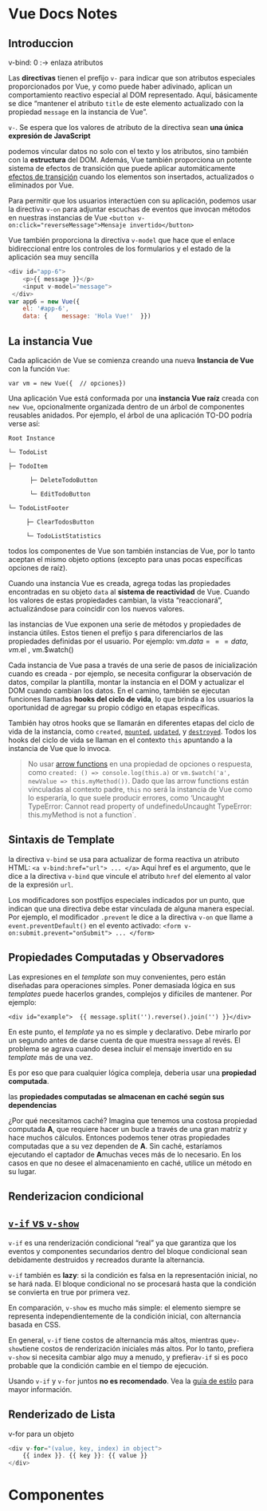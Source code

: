 # Vue Docs Notes

## Introduccion

v-bind: 0 :-> enlaza atributos 

 Las **directivas** tienen el prefijo `v-` para indicar que son atributos especiales proporcionados por Vue, y como puede haber adivinado, aplican un comportamiento reactivo especial al DOM representado. Aquí, básicamente se dice “mantener el atributo `title` de este elemento actualizado con la propiedad `message` en la instancia de Vue”. 

 `v-`. Se espera que los valores de atributo de la directiva sean **una única expresión de JavaScript** 

podemos vincular datos no solo con el texto y los atributos, sino también con la **estructura** del DOM. Además, Vue también proporciona un potente sistema de efectos de transición que puede aplicar automáticamente [efectos de transición](http://localhost:4000/v2/guide/transitions.html) cuando los elementos son insertados, actualizados o eliminados por Vue. 

 Para permitir que los usuarios interactúen con su aplicación, podemos usar la directiva `v-on` para adjuntar escuchas de eventos que invocan métodos en nuestras instancias de Vue `<button v-on:click="reverseMessage">Mensaje invertido</button>`

 Vue también proporciona la directiva `v-model` que hace que el enlace bidireccional entre los controles de los formularios y el estado de la aplicación sea muy sencilla 

```js
<div id="app-6">  
    <p>{{ message }}</p>  
	<input v-model="message">
 </div>
var app6 = new Vue({  
    el: '#app-6',  
    data: {    message: 'Hola Vue!'  }})
```

## La instancia Vue

Cada aplicación de Vue se comienza creando una nueva **Instancia de Vue** con la función `Vue`:

`var vm = new Vue({  // opciones})`

Una aplicación Vue está conformada por una **instancia Vue raíz** creada con `new Vue`, opcionalmente organizada dentro de un árbol de componentes reusables anidados. Por ejemplo, el árbol de una aplicación TO-DO podría verse así:

```
Root Instance

└─ TodoList   

├─ TodoItem   

	  ├─ DeleteTodoButton   

	  └─ EditTodoButton   

└─ TodoListFooter      

  	 ├─ ClearTodosButton      

  	 └─ TodoListStatistics
```

todos los componentes de Vue son también instancias de Vue, por lo tanto aceptan el mismo objeto options (excepto para unas pocas específicas opciones de raíz). 

Cuando una instancia Vue es creada, agrega todas las propiedades encontradas en su objeto `data` al **sistema de reactividad** de Vue. Cuando los valores de estas propiedades cambian, la vista “reaccionará”, actualizándose para coincidir con los nuevos valores. 

 las instancias de Vue exponen una serie de métodos y propiedades de instancia útiles. Estos tienen el prefijo `$` para diferenciarlos de las propiedades definidas por el usuario. Por ejemplo: vm.$data === data , vm.$el , vm.$watch()

 Cada instancia de Vue pasa a través de una serie de pasos de inicialización cuando es creada - por ejemplo, se necesita configurar la observación de datos, compilar la plantilla, montar la instancia en el DOM y actualizar el DOM cuando cambian los datos. En el camino, también se ejecutan funciones llamadas **hooks del ciclo de vida**, lo que brinda a los usuarios la oportunidad de agregar su propio código en etapas específicas. 

 También hay otros hooks que se llamarán en diferentes etapas del ciclo de vida de la instancia, como `created`,  [`mounted`](http://localhost:4000/v2/api/#mounted), [`updated`](http://localhost:4000/v2/api/#updated), y [`destroyed`](http://localhost:4000/v2/api/#destroyed). Todos los hooks del ciclo de vida se llaman en el contexto `this` apuntando a la instancia de Vue que lo invoca. 

>  No usar [arrow functions](https://developer.mozilla.org/en/docs/Web/JavaScript/Reference/Functions/Arrow_functions) en una propiedad de opciones o respuesta, como `created: () => console.log(this.a)` or `vm.$watch('a', newValue => this.myMethod())`. Dado que las arrow functions están vinculadas al contexto padre, `this` no será la instancia de Vue como lo esperaría, lo que suele producir errores, como ‘Uncaught TypeError: Cannot read property of undefined`o`Uncaught TypeError: this.myMethod is not a function`. 

## Sintaxis de Template

 la directiva `v-bind` se usa para actualizar de forma reactiva un atributo HTML: `<a v-bind:href="url"> ... </a>`  Aquí href es el argumento, que le dice a la directiva `v-bind` que vincule el atributo `href` del elemento al valor de la expresión `url`. 

 Los modificadores son postfijos especiales indicados por un punto, que indican que una directiva debe estar vinculada de alguna manera especial. Por ejemplo, el modificador `.prevent` le dice a la directiva `v-on` que llame a `event.preventDefault()` en el evento activado: `<form v-on:submit.prevent="onSubmit"> ... </form>` 

## Propiedades Computadas y Observadores

Las expresiones en el *template* son muy convenientes, pero están diseñadas para operaciones simples. Poner demasiada lógica en sus *templates* puede hacerlos grandes, complejos y difíciles de mantener. Por ejemplo:

```
<div id="example">  {{ message.split('').reverse().join('') }}</div>
```

En este punto, el *template* ya no es simple y declarativo. Debe mirarlo por un segundo antes de darse cuenta de que muestra `message` al revés. El problema se agrava cuando desea incluir el mensaje invertido en su *template* más de una vez.

Es por eso que para cualquier lógica compleja, deberia usar una **propiedad computada**.

 las **propiedades computadas se almacenan en caché según sus dependencias** 

 ¿Por qué necesitamos caché? Imagina que tenemos una costosa propiedad computada **A**, que requiere hacer un bucle a través de una gran matriz y hace muchos cálculos. Entonces podemos tener otras propiedades computadas que a su vez dependen de **A**. Sin caché, estaríamos ejecutando el captador de **A**muchas veces más de lo necesario. En los casos en que no desee el almacenamiento en caché, utilice un método en su lugar. 

## Renderizacion condicional

## [`v-if` vs `v-show`](http://localhost:4000/v2/guide/conditional.html#v-if-vs-v-show)

`v-if` es una renderización condicional “real” ya que garantiza que los eventos y componentes secundarios dentro del bloque condicional sean debidamente destruidos y recreados durante la alternancia.

`v-if` también es **lazy**: si la condición es falsa en la representación inicial, no se hará nada. El bloque condicional no se procesará hasta que la condición se convierta en true por primera vez.

En comparación, `v-show` es mucho más simple: el elemento siempre se representa independientemente de la condición inicial, con alternancia basada en CSS.

En general, `v-if` tiene costos de alternancia más altos, mientras que`v-show`tiene costos de renderización iniciales más altos. Por lo tanto, prefiera `v-show` si necesita cambiar algo muy a menudo, y prefiera`v-if` si es poco probable que la condición cambie en el tiempo de ejecución.

 Usando `v-if` y `v-for` juntos **no es recomendado**. Vea la [guía de estilo](http://localhost:4000/v2/style-guide/#Avoid-v-if-with-v-for-essential) para mayor información. 

## Renderizado de Lista

v-for para un objeto

```js
<div v-for="(value, key, index) in object">  
    {{ index }}. {{ key }}: {{ value }}
</div>
```

# Componentes

